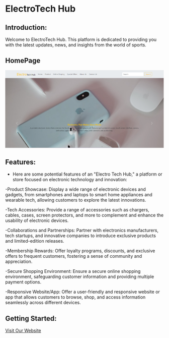 # ElectroTech Hub

## Introduction:

Welcome to ElectroTech Hub. This platform is dedicated to providing you with the latest updates, news, and insights from the world of sports.


## HomePage
![HomePage](./images/Homepage.png)

## Features:

- Here are some potential features of an "Electro Tech Hub," a platform or store focused on electronic technology and innovation:

-Product Showcase: Display a wide range of electronic devices and gadgets, from smartphones and laptops to smart home appliances and wearable tech, allowing customers to explore the latest innovations.

-Tech Accessories: Provide a range of accessories such as chargers, cables, cases, screen protectors, and more to complement and enhance the usability of electronic devices.

-Collaborations and Partnerships: Partner with electronics manufacturers, tech startups, and innovative companies to introduce exclusive products and limited-edition releases.

-Membership Rewards: Offer loyalty programs, discounts, and exclusive offers to frequent customers, fostering a sense of community and appreciation.

-Secure Shopping Environment: Ensure a secure online shopping environment, safeguarding customer information and providing multiple payment options.

-Responsive Website/App: Offer a user-friendly and responsive website or app that allows customers to browse, shop, and access information seamlessly across different devices.


## Getting Started:
 
 [Visit Our Website](https://app.netlify.com/teams/prajktamhase/overview)


 
